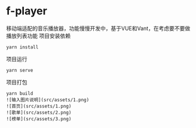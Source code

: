 # f-player
移动端适配的音乐播放器，功能慢慢开发中，基于VUE和Vant，在考虑要不要做播放列表功能
项目安装依赖
```
yarn install
```

项目运行
```
yarn serve
```

项目打包
```
yarn build
![输入图片说明](src/assets/1.png)
![首页](src/assets/1.png)
![歌单](src/assets/2.png)
![榜单](src/assets/3.png)
```


